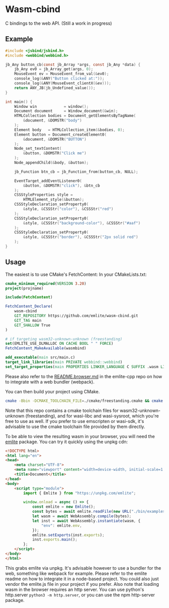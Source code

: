 # Wasm-cbind

C bindings to the web API.
(Still a work in progress)

## Example

```c
#include <jsbind/jsbind.h>
#include <webbind/webbind.h>

jb_Any button_cb(const jb_Array *args, const jb_Any *data) {
    jb_Any ev0 = jb_Array_get(args, 0);
    MouseEvent ev = MouseEvent_from_val(&ev0);
    console_log(&ANY("Button clicked at:"));
    console_log(&ANY(MouseEvent_clientX(&ev)));
    return ANY_JB(jb_Undefined_value());
}

int main() {
    Window win            = window();
    Document document     = Window_document(&win);
    HTMLCollection bodies = Document_getElementsByTagName(
        &document, &DOMSTR("body")
    );
    Element body   = HTMLCollection_item(&bodies, 0);
    Element button = Document_createElement0(
        &document, &DOMSTR("BUTTON")
    );
    Node_set_textContent(
        &button, &DOMSTR("Click me")
    );
    Node_appendChild(&body, &button);

    jb_Function btn_cb = jb_Function_from(button_cb, NULL);

    EventTarget_addEventListener0(
        &button, &DOMSTR("click"), &btn_cb
    );
    CSSStyleProperties style =
        HTMLElement_style(&button);
    CSSStyleDeclaration_setProperty0(
        &style, &CSSStr("color"), &CSSStr("red")
    );
    CSSStyleDeclaration_setProperty0(
        &style, &CSSStr("background-color"), &CSSStr("#aaf")
    );
    CSSStyleDeclaration_setProperty0(
        &style, &CSSStr("border"), &CSSStr("2px solid red")
    );
}
```

## Usage
The easiest is to use CMake's FetchContent:
In your CMakeLists.txt:
```cmake
cmake_minimum_required(VERSION 3.20)
project(projname)

include(FetchContent)

FetchContent_Declare(
    wasm-cbind
    GIT_REPOSITORY https://github.com/emlite/wasm-cbind.git
    GIT_TAG main
    GIT_SHALLOW True
)

# if targeting wasm32-unknown-unknown (freestanding)
set(EMLITE_USE_DLMALLOC ON CACHE BOOL " " FORCE)
FetchContent_MakeAvailable(wasmbind)

add_executable(main src/main.c)
target_link_libraries(main PRIVATE webbind::webbind)
set_target_properties(main PROPERTIES LINKER_LANGUAGE C SUFFIX .wasm LINK_FLAGS "-Wl,--no-entry,--allow-undefined,--export=main,--export-table,--import-memory,--export-memory,--strip-all")
```

Please also refer to the [README.browser.md](https://github.com/emlite/emlite-cpp/blob/main/README.browser.md) in the emlite-cpp repo on how to integrate with a web bundler (webpack).

You can then build your project using CMake.
```bash
cmake -Bbin -DCMAKE_TOOLCHAIN_FILE=./cmake/freestanding.cmake && cmake --build bin
```
Note that this repo contains a cmake toolchain files for wasm32-unknown-unknown (freestanding), and for wasi-libc and wasi-sysroot, which you're free to use as well. If you prefer to use emscripten or wasi-sdk, it's advisable to use the cmake toolchain file provided by them directly.

To be able to view the resulting wasm in your browser, you will need the [emlite](https://github.com/emlite/emlite-js) package. You can try it quickly using the unpkg cdn:
```html
<!DOCTYPE html>
<html lang="en">
<head>
    <meta charset="UTF-8">
    <meta name="viewport" content="width=device-width, initial-scale=1.0">
    <title>Document</title>
</head>
<body>
    <script type="module">
        import { Emlite } from "https://unpkg.com/emlite";

        window.onload = async () => {
            const emlite = new Emlite();
            const bytes = await emlite.readFile(new URL("./bin/examples/button.wasm", import.meta.url));
            let wasm = await WebAssembly.compile(bytes);
            let inst = await WebAssembly.instantiate(wasm, {
                "env": emlite.env,
            });
            emlite.setExports(inst.exports);
            inst.exports.main();
        };
    </script>
</body>
</html>
```
This grabs emlite via unpkg. It's advisable however to use a bundler for the web, something like webpack for example. Please refer to the emlite readme on how to integrate it in a node-based project. You could also just vendor the emlite.js file in your project if you prefer.
Also note that loading wasm in the browser requires an http server. You can use python's http.server `python3 -m http.server`, or you can use the npm http-server package.